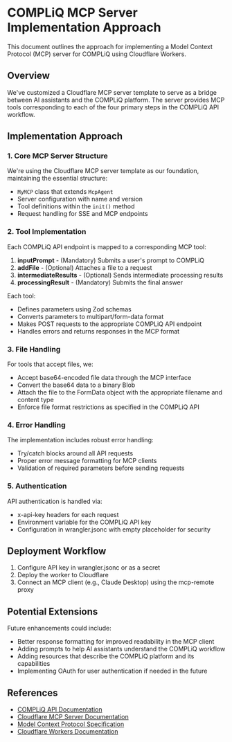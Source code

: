 # COMPLiQ MCP Server Implementation Approach

This document outlines the approach for implementing a Model Context Protocol (MCP) server for COMPLiQ using Cloudflare Workers.

## Overview

We've customized a Cloudflare MCP server template to serve as a bridge between AI assistants and the COMPLiQ platform. The server provides MCP tools corresponding to each of the four primary steps in the COMPLiQ API workflow.

## Implementation Approach

### 1. Core MCP Server Structure

We're using the Cloudflare MCP server template as our foundation, maintaining the essential structure:
- `MyMCP` class that extends `McpAgent`
- Server configuration with name and version
- Tool definitions within the `init()` method
- Request handling for SSE and MCP endpoints

### 2. Tool Implementation

Each COMPLiQ API endpoint is mapped to a corresponding MCP tool:

1. **inputPrompt** - (Mandatory) Submits a user's prompt to COMPLiQ
2. **addFile** - (Optional) Attaches a file to a request
3. **intermediateResults** - (Optional) Sends intermediate processing results
4. **processingResult** - (Mandatory) Submits the final answer

Each tool:
- Defines parameters using Zod schemas
- Converts parameters to multipart/form-data format
- Makes POST requests to the appropriate COMPLiQ API endpoint
- Handles errors and returns responses in the MCP format

### 3. File Handling

For tools that accept files, we:
- Accept base64-encoded file data through the MCP interface
- Convert the base64 data to a binary Blob
- Attach the file to the FormData object with the appropriate filename and content type
- Enforce file format restrictions as specified in the COMPLiQ API

### 4. Error Handling

The implementation includes robust error handling:
- Try/catch blocks around all API requests
- Proper error message formatting for MCP clients
- Validation of required parameters before sending requests

### 5. Authentication

API authentication is handled via:
- x-api-key headers for each request
- Environment variable for the COMPLiQ API key
- Configuration in wrangler.jsonc with empty placeholder for security

## Deployment Workflow

1. Configure API key in wrangler.jsonc or as a secret
2. Deploy the worker to Cloudflare
3. Connect an MCP client (e.g., Claude Desktop) using the mcp-remote proxy

## Potential Extensions

Future enhancements could include:
- Better response formatting for improved readability in the MCP client
- Adding prompts to help AI assistants understand the COMPLiQ workflow
- Adding resources that describe the COMPLiQ platform and its capabilities
- Implementing OAuth for user authentication if needed in the future

## References

- [COMPLiQ API Documentation](https://compliq-api-specs.txt)
- [Cloudflare MCP Server Documentation](https://blog.cloudflare.com/model-context-protocol/)
- [Model Context Protocol Specification](https://modelcontextprotocol.io)
- [Cloudflare Workers Documentation](https://developers.cloudflare.com/workers/) 